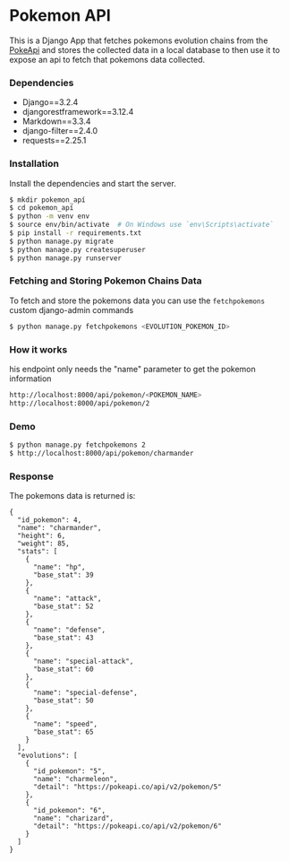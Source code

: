 # Pokemon API

This is a Django App that fetches pokemons evolution chains from the [PokeApi](https://pokeapi.co/) and stores the collected data in a local database to then use it to expose an api to fetch that pokemons data collected.

### Dependencies
- Django==3.2.4
- djangorestframework==3.12.4
- Markdown==3.3.4
- django-filter==2.4.0
- requests==2.25.1

### Installation

Install the dependencies and start the server.

```sh
$ mkdir pokemon_apí
$ cd pokemon_apí
$ python -m venv env
$ source env/bin/activate  # On Windows use `env\Scripts\activate`
$ pip install -r requirements.txt
$ python manage.py migrate
$ python manage.py createsuperuser
$ python manage.py runserver
```

### Fetching and Storing Pokemon Chains Data
To fetch and store the pokemons data you can use the `fetchpokemons` custom django-admin commands

```sh
$ python manage.py fetchpokemons <EVOLUTION_POKEMON_ID>
```

### How it works
his endpoint only needs the "name" parameter to get the pokemon information
```sh
http://localhost:8000/api/pokemon/<POKEMON_NAME>
http://localhost:8000/api/pokemon/2
```

### Demo
```sh
$ python manage.py fetchpokemons 2
$ http://localhost:8000/api/pokemon/charmander
```
### Response
The pokemons data is returned is:
````
{
  "id_pokemon": 4,
  "name": "charmander",
  "height": 6,
  "weight": 85,
  "stats": [
    {
      "name": "hp",
      "base_stat": 39
    },
    {
      "name": "attack",
      "base_stat": 52
    },
    {
      "name": "defense",
      "base_stat": 43
    },
    {
      "name": "special-attack",
      "base_stat": 60
    },
    {
      "name": "special-defense",
      "base_stat": 50
    },
    {
      "name": "speed",
      "base_stat": 65
    }
  ],
  "evolutions": [
    {
      "id_pokemon": "5",
      "name": "charmeleon",
      "detail": "https://pokeapi.co/api/v2/pokemon/5"
    },
    {
      "id_pokemon": "6",
      "name": "charizard",
      "detail": "https://pokeapi.co/api/v2/pokemon/6"
    }
  ]
}
````